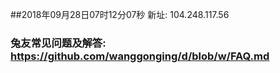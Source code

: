 ##2018年09月28日07时12分07秒 新址: 104.248.117.56
### 兔友常见问题及解答: https://github.com/wanggonging/d/blob/w/FAQ.md
